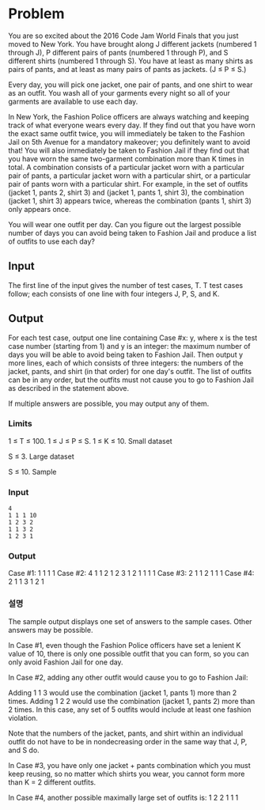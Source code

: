 # Problem

You are so excited about the 2016 Code Jam World Finals that you just moved to New York. You have brought along J different jackets (numbered 1 through J), P different pairs of pants (numbered 1 through P), and S different shirts (numbered 1 through S). You have at least as many shirts as pairs of pants, and at least as many pairs of pants as jackets. (J ≤ P ≤ S.)

Every day, you will pick one jacket, one pair of pants, and one shirt to wear as an outfit. You wash all of your garments every night so all of your garments are available to use each day.

In New York, the Fashion Police officers are always watching and keeping track of what everyone wears every day. If they find out that you have worn the exact same outfit twice, you will immediately be taken to the Fashion Jail on 5th Avenue for a mandatory makeover; you definitely want to avoid that! You will also immediately be taken to Fashion Jail if they find out that you have worn the same two-garment combination more than K times in total. A combination consists of a particular jacket worn with a particular pair of pants, a particular jacket worn with a particular shirt, or a particular pair of pants worn with a particular shirt. For example, in the set of outfits (jacket 1, pants 2, shirt 3) and (jacket 1, pants 1, shirt 3), the combination (jacket 1, shirt 3) appears twice, whereas the combination (pants 1, shirt 3) only appears once.

You will wear one outfit per day. Can you figure out the largest possible number of days you can avoid being taken to Fashion Jail and produce a list of outfits to use each day?

## Input

The first line of the input gives the number of test cases, T. T test cases follow; each consists of one line with four integers J, P, S, and K.

## Output

For each test case, output one line containing Case #x: y, where x is the test case number (starting from 1) and y is an integer: the maximum number of days you will be able to avoid being taken to Fashion Jail. Then output y more lines, each of which consists of three integers: the numbers of the jacket, pants, and shirt (in that order) for one day's outfit. The list of outfits can be in any order, but the outfits must not cause you to go to Fashion Jail as described in the statement above.

If multiple answers are possible, you may output any of them.

### Limits

1 ≤ T ≤ 100.
1 ≤ J ≤ P ≤ S.
1 ≤ K ≤ 10.
Small dataset

S ≤ 3.
Large dataset

S ≤ 10.
Sample


### Input 

    4
    1 1 1 10
    1 2 3 2
    1 1 3 2
    1 2 3 1

### Output 

    
Case #1: 1
1 1 1
Case #2: 4
1 1 2
1 2 3
1 2 1
1 1 1
Case #3: 2
1 1 2
1 1 1
Case #4: 2
1 1 3
1 2 1

### 설명

The sample output displays one set of answers to the sample cases. Other answers may be possible.

In Case #1, even though the Fashion Police officers have set a lenient K value of 10, there is only one possible outfit that you can form, so you can only avoid Fashion Jail for one day.

In Case #2, adding any other outfit would cause you to go to Fashion Jail:

Adding 1 1 3 would use the combination (jacket 1, pants 1) more than 2 times.
Adding 1 2 2 would use the combination (jacket 1, pants 2) more than 2 times.
In this case, any set of 5 outfits would include at least one fashion violation.

Note that the numbers of the jacket, pants, and shirt within an individual outfit do not have to be in nondecreasing order in the same way that J, P, and S do.

In Case #3, you have only one jacket + pants combination which you must keep reusing, so no matter which shirts you wear, you cannot form more than K = 2 different outfits.

In Case #4, another possible maximally large set of outfits is:
1 2 2
1 1 1
